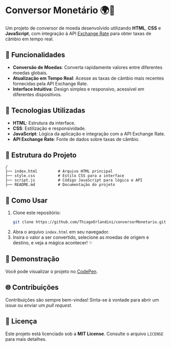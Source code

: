 # Conversor Monetário 🌍💱

Um projeto de conversor de moeda desenvolvido utilizando **HTML**, **CSS** e **JavaScript**, com integração à API [Exchange Rate](https://exchangeratesapi.io/) para obter taxas de câmbio em tempo real.

## 🌟 Funcionalidades
- **Conversão de Moedas**: Converta rapidamente valores entre diferentes moedas globais.
- **Atualização em Tempo Real**: Acesse as taxas de câmbio mais recentes fornecidas pela API Exchange Rate.
- **Interface Intuitiva**: Design simples e responsivo, acessível em diferentes dispositivos.

## 🚀 Tecnologias Utilizadas
- **HTML**: Estrutura da interface.
- **CSS**: Estilização e responsividade.
- **JavaScript**: Lógica da aplicação e integração com a API Exchange Rate.
- **API Exchange Rate**: Fonte de dados sobre taxas de câmbio.

## 📂 Estrutura do Projeto
```
/
├── index.html         # Arquivo HTML principal
├── style.css          # Estilo CSS para a interface
├── script.js          # Código JavaScript para lógica e API
├── README.md          # Documentação do projeto
```

## 📖 Como Usar
1. Clone este repositório:
   ```bash
   git clone https://github.com/ThiagoOrlandini/conversorMonetario.git
   ```
2. Abra o arquivo `index.html` em seu navegador.
3. Insira o valor a ser convertido, selecione as moedas de origem e destino, e veja a mágica acontecer! ✨

## 🔗 Demonstração
Você pode visualizar o projeto no [CodePen](https://codepen.io/ThiagoOrlandini/pen/EaxzqVN).

## 🌐 Contribuições
Contribuições são sempre bem-vindas! Sinta-se à vontade para abrir um _issue_ ou enviar um _pull request_.

## 📜 Licença
Este projeto está licenciado sob a **MIT License**. Consulte o arquivo `LICENSE` para mais detalhes.
